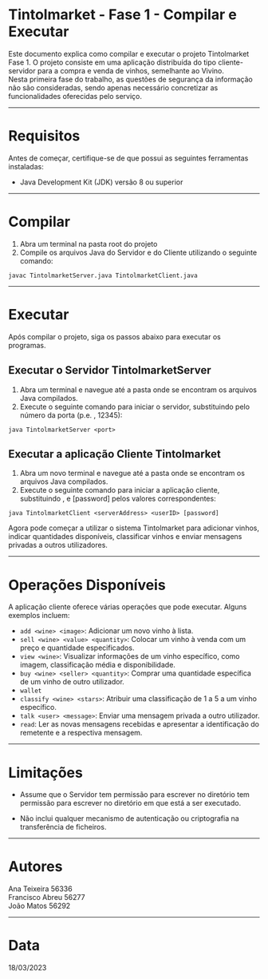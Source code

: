 # Tintolmarket - Fase 1 - Compilar e Executar

Este documento explica como compilar e executar o projeto Tintolmarket Fase 1. O projeto consiste em uma aplicação distribuída do tipo cliente-servidor para a compra e venda de vinhos, semelhante ao Vivino.  
Nesta primeira fase do trabalho, as questões de segurança da informação não são consideradas, sendo apenas necessário concretizar as funcionalidades oferecidas pelo serviço.

***

# Requisitos

Antes de começar, certifique-se de que possui as seguintes ferramentas instaladas:

+ Java Development Kit (JDK) versão 8 ou superior

***

# Compilar

1. Abra um terminal na pasta root do projeto  
2. Compile os arquivos Java do Servidor e do Cliente utilizando o seguinte comando:  
````
javac TintolmarketServer.java TintolmarketClient.java
````

***

# Executar

Após compilar o projeto, siga os passos abaixo para executar os programas.

## Executar o Servidor TintoImarketServer  

1. Abra um terminal e navegue até a pasta onde se encontram os arquivos Java compilados.  
2. Execute o seguinte comando para iniciar o servidor, substituindo <port> pelo número da porta (p.e. , 12345):

````
java TintolmarketServer <port>
````

## Executar a aplicação Cliente TintoImarket  

1. Abra um novo terminal e navegue até a pasta onde se encontram os arquivos Java compilados.  
2. Execute o seguinte comando para iniciar a aplicação cliente, substituindo <serverAddress>, <userID> e [password] pelos valores correspondentes:  

````
java TintolmarketClient <serverAddress> <userID> [password]
````  
Agora pode começar a utilizar o sistema Tintolmarket para adicionar vinhos, indicar quantidades disponíveis, classificar vinhos e enviar mensagens privadas a outros utilizadores.

***

# Operações Disponíveis

A aplicação cliente oferece várias operações que pode executar. Alguns exemplos incluem:  

+ `add <wine> <image>`: Adicionar um novo vinho à lista.
+ `sell <wine> <value> <quantity>`: Colocar um vinho à venda com um preço e quantidade especificados.
+ `view <wine>`: Visualizar informações de um vinho específico, como imagem, classificação média e disponibilidade.
+ `buy <wine> <seller> <quantity>`: Comprar uma quantidade específica de um vinho de outro utilizador.
+ `wallet`
+ `classify <wine> <stars>`: Atribuir uma classificação de 1 a 5 a um vinho específico.
+ `talk <user> <message>`: Enviar uma mensagem privada a outro utilizador.
+ `read`: Ler as novas mensagens recebidas e apresentar a identificação do remetente e a respectiva mensagem.

***

# Limitações

+ Assume que o Servidor tem permissão para escrever no diretório tem permissão para escrever no diretório em que está a ser executado.  
  
+ Não inclui qualquer mecanismo de autenticação ou criptografia na transferência de ficheiros.

***

# Autores

Ana Teixeira 56336  
Francisco Abreu 56277  
João Matos 56292

***

# Data

18/03/2023
